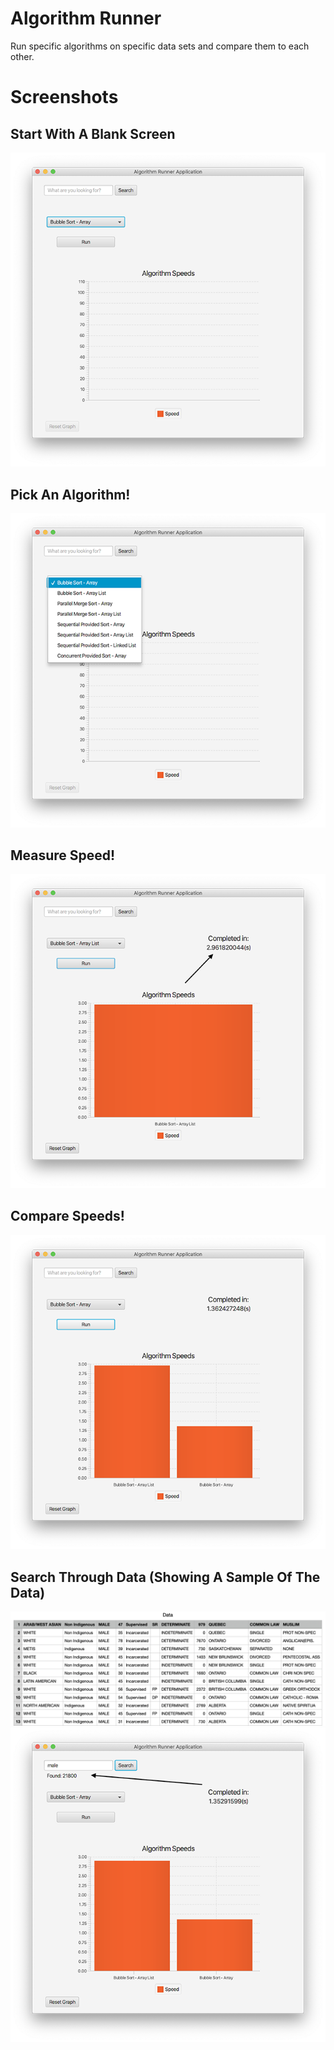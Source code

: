 # Algorithm Runner
Run specific algorithms on specific data sets and compare them to each other. 

# Screenshots

## Start With A Blank Screen
![](/README-Images/BlankScreen.png) 

## Pick An Algorithm!
![](/README-Images/PickAlgorithm.png)

## Measure Speed!
![](/README-Images/MeasureSpeed.png)

## Compare Speeds!
![](/README-Images/Compare.png)

## Search Through Data (Showing A Sample Of The Data)
![](/README-Images/Sample.png)
![](/README-Images/Search.png)
